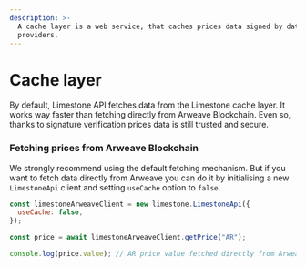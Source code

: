 ```yaml
---
description: >-
  A cache layer is a web service, that caches prices data signed by data
  providers.
---
```


# Cache layer

By default, Limestone API fetches data from the Limestone cache layer. It works way faster than fetching directly from Arweave Blockchain. Even so, thanks to signature verification prices data is still trusted and secure.

### Fetching prices from Arweave Blockchain

We strongly recommend using the default fetching mechanism. But if you want to fetch data directly from Arweave you can do it by initialising a new `LimestoneApi` client and setting `useCache` option to `false`.

```javascript
const limestoneArweaveClient = new limestone.LimestoneApi({
  useCache: false,
});

const price = await limestoneArweaveClient.getPrice("AR");

console.log(price.value); // AR price value fetched directly from Arweave
```

